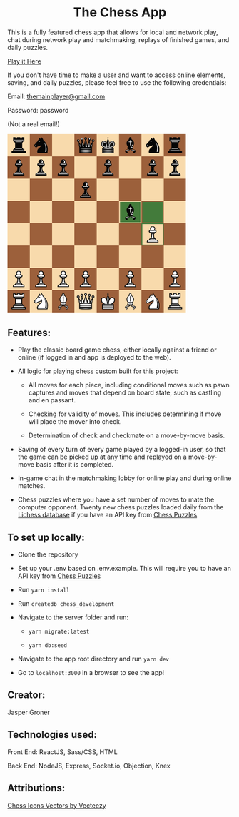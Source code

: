 <h1 align="center">The Chess App</h1>

This is a fully featured chess app that allows for local and network play, chat during network play and matchmaking, replays of finished games, and daily puzzles.

[Play it Here](https://chess-game.herokuapp.com/)

If you don't have time to make a user and want to access online elements, saving, and daily puzzles, please feel free to use the following credentials:

Email: themainplayer@gmail.com

Password: password

(Not a real email!)

<img src="https://github.com/JasperGroner/chess/blob/main/images/board.png" width="400" alt="Sample chess board from game."/>

## Features: 

  - Play the classic board game chess, either locally against a friend or online (if logged in and app is deployed to the web).

  - All logic for playing chess custom built for this project:

    * All moves for each piece, including conditional moves such as pawn captures and moves that depend on board state, such as castling and en passant.

    * Checking for validity of moves. This includes determining if move will place the mover into check.

    * Determination of check and checkmate on a move-by-move basis.
  
  - Saving of every turn of every game played by a logged-in user, so that the game can be picked up at any time and replayed on a move-by-move basis after it is completed.

  - In-game chat in the matchmaking lobby for online play and during online matches.

  - Chess puzzles where you have a set number of moves to mate the computer opponent. Twenty new chess puzzles loaded daily from the [Lichess database](https://database.lichess.org/#puzzles) if you have an API key from [Chess Puzzles](https://rapidapi.com/KeeghanM/api/chess-puzzles).

## To set up locally:

  - Clone the repository

  - Set up your .env based on .env.example. This will require you to have an API key from [Chess Puzzles](https://rapidapi.com/KeeghanM/api/chess-puzzles)

  - Run `yarn install`

  - Run `createdb chess_development`

  - Navigate to the server folder and run:

    * `yarn migrate:latest`

    * `yarn db:seed`

  - Navigate to the app root directory and run `yarn dev`

  - Go to `localhost:3000` in a browser to see the app!

## Creator:

Jasper Groner

## Technologies used: 

Front End: ReactJS, Sass/CSS, HTML

Back End: NodeJS, Express, Socket.io, Objection, Knex

## Attributions:

[Chess Icons Vectors by Vecteezy]("https://www.vecteezy.com/free-vector/chess-icons")